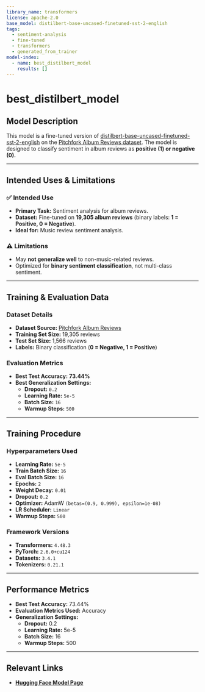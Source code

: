 ```yaml
---
library_name: transformers
license: apache-2.0
base_model: distilbert-base-uncased-finetuned-sst-2-english
tags:
  - sentiment-analysis
  - fine-tuned
  - transformers
  - generated_from_trainer
model-index:
  - name: best_distilbert_model
    results: []
---
```


# **best_distilbert_model**

## **Model Description**
This model is a fine-tuned version of [distilbert-base-uncased-finetuned-sst-2-english](https://huggingface.co/distilbert-base-uncased-finetuned-sst-2-english) on the [Pitchfork Album Reviews dataset](https://huggingface.co/datasets/statworx/pitchfork_album_reviews). The model is designed to classify sentiment in album reviews as **positive (1) or negative (0).**

---

## **Intended Uses & Limitations**
### ✅ **Intended Use**
- **Primary Task:** Sentiment analysis for album reviews.
- **Dataset:** Fine-tuned on **19,305 album reviews** (binary labels: **1 = Positive, 0 = Negative**).
- **Ideal for:** Music review sentiment analysis.

### ⚠️ **Limitations**
- May **not generalize well** to non-music-related reviews.
- Optimized for **binary sentiment classification**, not multi-class sentiment.

---

## **Training & Evaluation Data**
### **Dataset Details**
- **Dataset Source:** [Pitchfork Album Reviews](https://huggingface.co/datasets/statworx/pitchfork_album_reviews)  
- **Training Set Size:** 19,305 reviews  
- **Test Set Size:** 1,566 reviews  
- **Labels:** Binary classification (**0 = Negative, 1 = Positive**)  

### **Evaluation Metrics**
- **Best Test Accuracy:** **73.44%**  
- **Best Generalization Settings:**  
  - **Dropout:** `0.2`  
  - **Learning Rate:** `5e-5`  
  - **Batch Size:** `16`  
  - **Warmup Steps:** `500`  

---

## **Training Procedure**
### **Hyperparameters Used**
- **Learning Rate:** `5e-5`
- **Train Batch Size:** `16`
- **Eval Batch Size:** `16`
- **Epochs:** `2`
- **Weight Decay:** `0.01`
- **Dropout:** `0.2`
- **Optimizer:** AdamW `(betas=(0.9, 0.999), epsilon=1e-08)`
- **LR Scheduler:** `Linear`
- **Warmup Steps:** `500`

### **Framework Versions**
- **Transformers:** `4.48.3`
- **PyTorch:** `2.6.0+cu124`
- **Datasets:** `3.4.1`
- **Tokenizers:** `0.21.1`

---

## Performance Metrics  

- **Best Test Accuracy:** 73.44%  
- **Evaluation Metrics Used:** Accuracy  
- **Generalization Settings:**  
  - **Dropout:** 0.2  
  - **Learning Rate:** 5e-5  
  - **Batch Size:** 16  
  - **Warmup Steps:** 500  

---

## Relevant Links  

- **[Hugging Face Model Page](https://huggingface.co/colterwood/best_distilbert_model)**  
